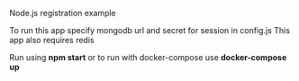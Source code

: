 Node.js registration example

To run this app specify mongodb url and secret for session in config.js
This app also requires redis

Run using **npm start** or to run with docker-compose use **docker-compose up**
